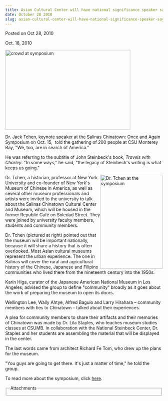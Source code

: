 ```yaml
---
title: Asian Cultural Center will have national significance speaker says
date: October 28 2010
slug: asian-cultural-center-will-have-national-significance-speaker-says
---
```


 



<span class="date">Posted on Oct 28, 2010    </span>
<p>Oct. 18, 2010</p>
<img alt="crowd at symposium" height="255" src="https://news.csumb.edu/sites/default/files/65/igx_migrate/images/crowd%20at%20symposium_sm.jpg" width="400">
<p>Dr. Jack Tchen, keynote speaker at the Salinas Chinatown: Once
and Again Symposium on Oct. 15,&#xA0; told the gathering of 200
people at CSU Monterey Bay, &quot;We, too, are in search of
America.&quot;</p>
<p>He was referring to the subtitle of John Steinbeck&apos;s book,
<em>Travels with Charley</em>. &quot;In some ways,&quot; he said, &quot;the legacy
of Steinbeck&apos;s writing is what keeps us going.&quot;</p>
<p><img alt="Dr. Tchen at the symposium" height="300" src="https://news.csumb.edu/sites/default/files/65/igx_migrate/images/Dr.%20Jack%20Tchen_sm.jpg" style="float:right" width="200">Dr. Tchen, a historian, professor
at New York University and co-founder of New York&apos;s Museum of
Chinese in America, as well as several other museum professionals
and artists were invited to the university to talk about the
Salinas Chinatown Cultural Center and Museum, which will be housed
in the former Republic Caf&#xE9; on Soledad Street. They were joined by
university faculty members, students and community members.</img></p>
<p>Dr. Tchen (pictured at right) pointed out that the museum will
be important nationally, because it will share a history that is
often overlooked. Most Asian cultural museums represent the urban
experience. The one in Salinas will cover the rural and
agricultural history of the Chinese, Japanese and Filipino
communities who lived there from the nineteenth century into the
1950s.</p>
<p>Karin Higa, curator of the Japanese American National Museum in
Los Angeles, advised the group to define &quot;community&quot; broadly as it
goes about the work of preparing the museum to open its doors.</p>
<p>Wellington Lee, Wally Ahtye, Alfred Baguio and Larry Hirahara &#x2013;
community members with ties to Chinatown &#xAD;&#x2013; talked about their
experiences.</p>
<p>A plea for community members to share their artifacts and their
memories of Chinatown was made by Dr. Lila Staples, who teaches
museum studies classes at CSUMB. In collaboration with the National
Steinbeck Center, Dr. Staples and her students are assembling the
material that will be displayed in the center.</p>
<p>The last words came from architect Richard Fe Tom, who drew up
the plans for the museum.</p>
<p>&quot;You guys are going to get there. It&apos;s just a matter of time,&quot;
he told the group.</p>
<p>To read more about the symposium, click <a href="https://csumb.edu/site/x25524.xml" rel="nofollow">here</a>.</p>
<fieldset class="fieldgroup group-attachments">
<legend>Attachments</legend>
<div class="field field-type-emvideo field-field-attach-video">
<div class="field-items">
<div class="field-item odd">
<div class="emvideo emvideo-video emvideo-youtube">
<div class="emfield-emvideo emfield-emvideo-youtube">
<div id="emvideo-youtube-flash-wrapper-1"><object type="application/x-shockwave-flash" height="350" width="425" data="https://www.youtube.com/v/M2-YON15JAQ&amp;rel=0&amp;enablejsapi=1&amp;playerapiid=ytplayer&amp;fs=1" id="emvideo-youtube-flash-1"><param name="movie" value="https://www.youtube.com/v/M2-YON15JAQ&amp;rel=0&amp;enablejsapi=1&amp;playerapiid=ytplayer&amp;fs=1">
<param name="allowScriptAccess" value="sameDomain">
<param name="quality" value="best">
<param name="allowFullScreen" value="true">
<param name="bgcolor" value="#FFFFFF">
<param name="scale" value="noScale">
<param name="salign" value="TL">
<param name="FlashVars" value="playerMode=embedded">
<param name="wmode" value="transparent"/></param></param></param></param></param></param></param></param></object></div>
</div>
</div>
</div>
</div>
</div>
</fieldset>
</img>




```
